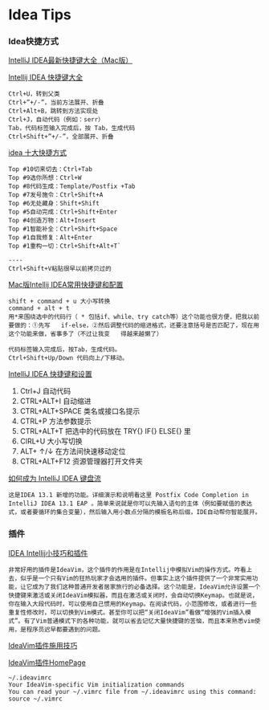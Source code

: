 # Idea Tips



### Idea快捷方式

[IntelliJ IDEA最新快捷键大全（Mac版）](http://www.evget.com/article/2014/4/21/20866.html)


[Intellij IDEA 快捷键大全](http://www.open-open.com/lib/view/open1396578860887.html)

	Ctrl+U，转到父类
	Ctrl+”+/-”，当前方法展开、折叠
	Ctrl+Alt+B，跳转到方法实现处
	Ctrl+J，自动代码（例如：serr）
	Tab，代码标签输入完成后，按 Tab，生成代码
	Ctrl+Shift+”+/-”，全部展开、折叠

[idea 十大快捷方式](http://blog.csdn.net/dc_726/article/details/42784275)

	Top #10切来切去：Ctrl+Tab
	Top #9选你所想：Ctrl+W
	Top #8代码生成：Template/Postfix +Tab
	Top #7发号施令：Ctrl+Shift+A
	Top #6无处藏身：Shift+Shift
	Top #5自动完成：Ctrl+Shift+Enter
	Top #4创造万物：Alt+Insert
	Top #1智能补全：Ctrl+Shift+Space
	Top #1自我修复：Alt+Enter
	Top #1重构一切：Ctrl+Shift+Alt+T`
	
	----
	Ctrl+Shift+V粘贴很早以前拷贝过的	


[Mac版Intellij IDEA常用快捷键和配置](http://www.3lian.com/edu/2015/04-15/205566.html)
	
	shift + command + u 大小写转换
	command + alt + t
	用*来围绕选中的代码行（ * 包括if、while、try catch等）这个功能也很方便，把我以前要做的：①先写	if-else，②然后调整代码的缩进格式，还要注意括号是否匹配了，现在用这个功能来做，省事多了（不过让我变	得越来越懒了）
	 
	代码标签输入完成后，按Tab，生成代码。
	Ctrl+Shift+Up/Down 代码向上/下移动。


[IntelliJ IDEA 快捷键和设置](http://www.cnblogs.com/bluestorm/archive/2013/05/20/3087889.html)

1. Ctrl+J 自动代码
2. CTRL+ALT+I  自动缩进 
3. CTRL+ALT+SPACE  类名或接口名提示 
4. CTRL+P   方法参数提示 
5. CTRL+ALT+T  把选中的代码放在 TRY{} IF{} ELSE{} 里
6. CIRL+U   大小写切换 
7. ALT+ ↑/↓  在方法间快速移动定位 
8. CTRL+ALT+F12  资源管理器打开文件夹 


[如何成为 IntelliJ IDEA 键盘流](https://www.zhihu.com/question/20783392/answer/27211385)
	

	这是IDEA 13.1 新增的功能。详细演示和说明看这里 Postfix Code Completion in IntelliJ IDEA 13.1 EAP 。简单来说就是你可以先输入语句的主体（例如要赋值的表达式，或者要循环的集合变量），然后输入用小数点分隔的模板名称后缀，IDE自动帮你智能展开。

### 插件

[IDEA Intellij小技巧和插件](http://kidneyball.iteye.com/blog/1814028)

	非常好用的插件是IdeaVim，这个插件的作用是在Intellij中模拟Vim的操作方式。咋看上去，似乎是一个只有Vim的狂热玩家才会选用的插件。但事实上这个插件提供了一个非常实用功能，让它成为了我们这种普通开发者居家旅行的必备选择。这个功能是，IdeaVim允许设置一个快捷键来激活或关闭IdeaVim模拟器，而且在激活或关闭时，会自动切换Keymap。也就是说，你在输入大段代码时，可以使用自己惯用的Keymap。在阅读代码，小范围修改，或者进行一些重复性修改时，可以切换到Vim模式。甚至你可以把“关闭IdeaVim”看做“增强的Vim插入模式”。有了Vim普通模式下的各种功能，就可以省去记忆大量快捷键的苦恼，而且本来熟悉vim使用，是程序员迟早都要遇到的问题。 


[IdeaVim插件施用技巧](http://my.oschina.net/pureboys/blog/182211)


[IdeaVim插件HomePage](https://github.com/JetBrains/ideavim/blob/master/README.md)
	
	~/.ideavimrc
	Your IdeaVim-specific Vim initialization commands
	You can read your ~/.vimrc file from ~/.ideavimrc using this command:
	source ~/.vimrc